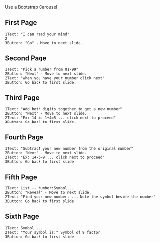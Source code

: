 Use a Bootstrap Carousel

## First Page
    1Text: "I can read your mind"
    2
    3Button: "Go" - Move to next slide.

## Second Page
    1Text: "Pick a number from 01-99"
    2Button: "Next" - Move to next slide.
    2Text: "when you have your number click next"
    3Button: Go back to first slide.

## Third Page
    1Text: "Add both digits together to get a new number"
    2Button: "Next" - Move to next slide.
    2Text: "Ex: 14 is 1+4=5 ... click next to proceed" 
    3Button: Go back to first slide.

## Fourth Page
    1Text: "Subtract your new number from the original number"
    2Button: "Next" - Move to next slide.
    2Text: "Ex: 14-5=9 ... click next to proceed"
    3Button: Go back to first slide

## Fifth Page
    1Text: List -- Number:Symbol...
    2Button: "Reveal" - Move to next slide.
    2Text: "Find your new number. ... Note the symbol beside the number"
    3Button: Go back to first slide

## Sixth Page
    1Text: Symbol ... 
    2Text: "Your symbol is:" Symbol of 9 factor
    3Button: Go back to first slide